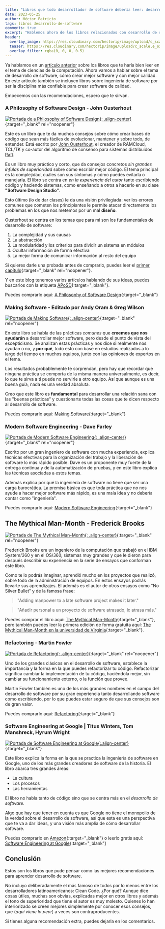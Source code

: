 ```yaml
---
title: "Libros que todo desarrollador de software debería leer: desarrollo"
date: 2023-05-25
author: Héctor Patricio
tags: libros desarrollo-de-software
comments: true
excerpt: "Hablemos ahora de los libros relacionados con desarrollo de software que te ayudarán a mejorar tu carrera y a tener mejores proyectos."
header:
  overlay_image: https://res.cloudinary.com/hectorip/image/upload/c_scale,e_oil_paint:19,w_1400/v1684180864/A2F74C59-DAC0-411A-970A-0BF85AD55F91_1_201_a_t4llcq.jpg
  teaser: https://res.cloudinary.com/hectorip/image/upload/c_scale,e_oil_paint:19,w_400/v1684180864/A2F74C59-DAC0-411A-970A-0BF85AD55F91_1_201_a_t4llcq.jpg
  overlay_filter: rgba(0, 0, 0, 0.5)
---
```


Ya hablamos en un [artículo anterior](https://blog.thedojo.mx/2023/05/13/libros-que-todo-desarrollador-de-software-deberia-leer-cs.html) sobre
los libros que te haría bien leer en el tema de ciencias de la computación.
Ahora vamos a hablar sobre el tema de desarrollo de software, cómo crear mejor software y con mejor calidad.
En este artículo también se incluyen libros sobre ingeniería de software por ser la disciplina más
confiable para crear software de calidad.

Empecemos con las recomendaciones, espero que te sirvan.

### A Philosophy of Software Design - John Ousterhout

[![Portada de a Philosophy of Software Design](https://res.cloudinary.com/hectorip/image/upload/c_scale,w_350/v1684113024/Screen_Shot_2023-05-14_at_19.10.08_ocrzmo.png){: .align-center}](https://web.stanford.edu/~ouster/cgi-bin/book.php){:target="_blank" rel="noopener"}

Este es un libro que te da muchos consejos sobre cómo crear bases de código que sean más fáciles de evolucionar, mantener y sobre todo, de entender. Está escrito por [John Ousterhout](https://web.stanford.edu/~ouster/cgi-bin/home.php), el creador de RAMCloud, TCL/TK y co-autor del algoritmo de consenso para sistemas distribuidos [Raft](https://raft.github.io/).

Es un libro muy práctico y corto, que da consejos concretos _sin grandes ínfulas de superioridad_ sobre cómo escribir mejor código. El tema principal es la complejidad, cuáles son sus síntomas y cómo puedes evitarla o manejarla. El libro se centra en _en la experiencia del autor_ tanto escribiendo código y haciendo sistemas, como enseñando a otros a hacerlo en su clase **"Software Design Studio"**.

Esto último (lo de dar clases) le da una visión privilegiada: ver los errores comunes que cometen los principiantes le permite atacar directamente los problemas en los que nos metemos por un mal **diseño**.

Ousterhout se centra en los temas que para mi son los fundamentales de desarrollo de software:

1. La complejidad y sus causas
2. La abstracción
3. La modularidad y los criterios para dividir un sistema en módulos
4. Ocultar información de forma efectiva
5. La mejor forma de comunicar información al resto del equipo

Si quieres darle una probada antes de comprarlo, puedes leer el [primer capítulo](https://web.stanford.edu/~ouster/cgi-bin/book.php){:target="_blank" rel="noopener"}.

Y en este blog tenemos varios artículos hablando de sus ideas, puedes buscarlos con la etiqueta [APoSD](https://blog.thedojo.mx/tags/#aposd){:target="_blank"}.

Puedes comprarlo aquí: [A Philosophy of Software Design](https://amzn.to/3q4NEwd){:target="_blank"}

### Making Software - Editado por Andy Oram & Greg Wilson

[![Portada de Making Software](https://res.cloudinary.com/hectorip/image/upload/c_scale,w_350/v1684245311/Screen_Shot_2023-05-16_at_7.54.35_djc8uk.png){: .align-center}](https://www.oreilly.com/library/view/making-software/9780596808310/){:target="_blank" rel="noopener"}

En este libro se habla de las prácticas _comunes_ que **creemos que nos ayudarán** a desarrollar mejor software, pero desde el punto de vista del escepticismo. Se analizan estas prácticas y nos dice si realmente nos ayudan o no, y **por qué**, todo esto con base en estudios realizados a lo largo del tiempo en muchos equipos, junto con las opiniones de expertos en el tema.

Los resultados probablemente te sorprendan, pero hay que recordar que ninguna práctica se comporta de la misma manera universalmente, es decir, lo que te sirva a ti puede no servirle a otro equipo. Así que aunque es una buena guía, nada es una verdad absoluta.

Creo que este libro es **fundamental** para desarrollar una relación sana con las "buenas prácticas" y cuestionarte todas las cosas que te dicen respecto al desarrollo de software.

Puedes comprarlo aquí: [Making Software](https://amzn.to/3oxZHBK){:target="_blank"}

### Modern Software Engineering - Dave Farley

[![Portada de Modern Software Engineering](https://res.cloudinary.com/hectorip/image/upload/c_scale,w_350/v1684993243/61qXAFawZVL._AC_UF1000_1000_QL80__mbrnes.jpg){: .align-center}](https://www.davefarley.net/?p=352){:target="_blank" rel="noopener"}

Escrito por un gran ingeniero de software con mucha experiencia, explica técnicas efectivas para la organización del trabajo y la liberación de software lo más rápido posible. Dave es un proponente muy fuerte de la entrega continua y de la automatización de pruebas, y en este libro explica las técnicas asociadas a estos temas.

Además explica por qué la ingeniería de software no tiene que ser una carga burocrática. La premisa básica es que toda práctica que no nos ayude a hacer mejor software más rápido, es una mala idea y no debería contar como "ingeniería".

Puedes comprarlo aquí: [Modern Software Engineering](https://amzn.to/3MzYXnD){:target="_blank"}

## The Mythical Man-Month - Frederick Brooks

[![Portada de The Mythical Man-Month](https://res.cloudinary.com/hectorip/image/upload/c_scale,w_350/v1684992740/51Al66uQmcL._SX433_BO1_204_203_200__f2yws3.jpg){: .align-center}](https://en.wikipedia.org/wiki/The_Mythical_Man-Month){:target="_blank" rel="noopener"}

Frederick Brooks era un ingeniero de la computación que trabajó en el IBM System/360 y en el OS/360, sistemas muy grandes y que le dieron para después describir su experiencia en la serie de ensayos que conforman este libro.

Como te lo podrás imaginar, aprendió mucho en los proyectos que realizó, sobre todo de la administración de equipos. En estos ensayos podrás llevarte sus aprendizajes. El además es el autor de otros ensayos como "No Silver Bullet" y de la famosa frase:

> "Adding manpower to a late software project makes it later."

> "Añadir personal a un proyecto de software atrasado, lo atrasa más."

Puedes comprar el libro aquí: [The Mythical Man-Month](https://amzn.to/3q8IG1D){:target="_blank"}, pero también puedes leer la primera edición de forma gratuita aquí: [The Mythical Man-Month en la universidad de Virginia](https://web.eecs.umich.edu/~weimerw/2018-481/readings/mythical-man-month.pdf){:target="_blank"}.

### Refactoring - Martin Fowler

[![Portada de Refactoring](https://res.cloudinary.com/hectorip/image/upload/v1684994739/refact2_og8gz8.jpg){: .align-center}](https://martinfowler.com/books/refactoring.html){:target="_blank" rel="noopener"}

Uno de los grandes clásicos en el desarrollo de software, establece la importancia y la forma en la que puedes refactorizar tu código. Refactorizar significa cambiar la implementación de tu código, haciéndola mejor, sin cambiar su funcionamiento externo, o la función que provee.

Martin Fowler también es uno de los más grandes nombres en el campo del desarrollo de software por su gran experiencia tanto desarrollando software como escribiendo, por lo que puedes estar seguro de que sus consejos son de gran valor.

Puedes comprarlo aquí: [Refactoring](https://amzn.to/3osHZj6){:target="_blank"}

### Software Engineering at Google | Titus Winters, Tom Manshreck, Hyrum Wright

[![Portada de Software Engineering at Google](https://res.cloudinary.com/hectorip/image/upload/c_scale,w_400/v1685757582/swe_at_google.2.cover_y3khmc.jpg){:.align-center}](https://abseil.io/resources/swe-book){:target="_blank"}

Este libro explica la forma en la que se practica la ingeniería de software
en Google, uno de los más grandes creadores de software de la historia. El libro abarca tres grandes áreas:

- La cultura
- Los procesos
- Las herramientas

El libro no habla tanto de código sino que se centra más en el _desarrollo de software_.

Algo que hay que tener en cuenta es que Google no tiene el monopolio de la verdad sobre el desarrollo de software, así que esta es una perspectiva que te va a dar ideas, y una visión más amplia de cómo desarrollar software.

Puedes comprarlo en [Amazon](https://amzn.to/43EiOJt){:target="_blank"} o leerlo gratis aquí: [Software Engineering at Google](https://abseil.io/resources/swe-book/html/toc.html){:target="_blank"}

## Conclusión

Estos son los libros que pude pensar como las mejores recomendaciones para aprender desarrollo de software.

No incluyo deliberadamente el más famoso de todos por lo menos entre los desarrolladores latinoamericanos: Clean Code. ¿Por qué? Aunque dice cosas útiles, muchas son obvias, explicadas mejor en otros libros y además el tono de superioridad que tiene el autor es muy molesto. Quienes lo han interiorizado se creen mejores simplemente por conocer esos consejos, que (_aquí viene lo peor_) a veces son contraproducentes.

Si tienes alguna recomendación extra, puedes dejarla en los comentarios.
